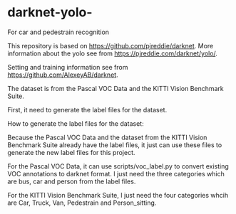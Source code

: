 # darknet-yolo-
For car and pedestrain recognition

This repository is based on https://github.com/pjreddie/darknet. More information about the yolo see from https://pjreddie.com/darknet/yolo/.

Setting and training information see from https://github.com/AlexeyAB/darknet.

The dataset is from the Pascal VOC Data and the KITTI Vision Benchmark Suite. 

First, it need to generate the label files for the dataset.

How to generate the label files for the dataset:

Because the Pascal VOC Data and the dataset from the KITTI Vision Benchmark Suite already have the label files, it just can use these files to generate the new label files for this project.

For the Pascal VOC Data, it can use scripts/voc_label.py to convert existing VOC annotations to darknet format. I just need the three categories which are bus, car and person from the label files.


For the KITTI Vision Benchmark Suite, I just need the four categories whcih are Car, Truck, Van, Pedestrain and Person_sitting.


